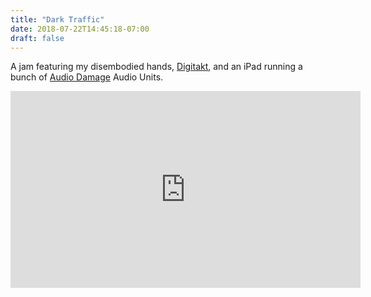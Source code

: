 ```yaml
---
title: "Dark Traffic"
date: 2018-07-22T14:45:18-07:00
draft: false
---
```


A jam featuring my disembodied hands,
[Digitakt](https://www.elektron.se/products/digitakt/), and an iPad running a
bunch of [Audio Damage](https://audiodamage.com) Audio Units.


<div class="video">
    <iframe width="560" height="315" src="https://www.youtube.com/embed/KIsWp_NFCas" frameborder="0" allow="autoplay; encrypted-media" allowfullscreen></iframe>
</div>
<!--more-->
